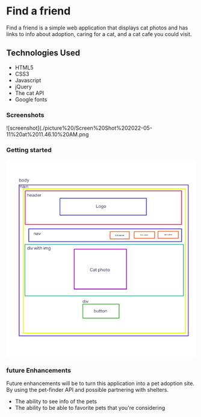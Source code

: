 # Find a friend

Find a friend is a simple web application that displays cat photos and has links to info about adoption, caring for a cat, and a cat cafe you could visit.

## Technologies Used

* HTML5
* CSS3
* Javascript
* jQuery 
* The cat API
* Google fonts

### Screenshots
![screenshot](./picture%20/Screen%20Shot%202022-05-11%20at%2011.46.10%20AM.png


### Getting started
![wireframe](./picture%20/Screen%20Shot%202022-05-11%20at%2011.48.08%20AM.png)

### future Enhancements
Future enhancements will be to turn this application into a pet adoption site. By using the pet-finder API and possible partnering with shelters. 
* The ability to see info of the pets 
* The ability to be able to favorite pets that you're considering

